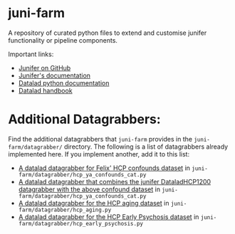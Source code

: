 # juni-farm
A repository of curated python files to extend and customise junifer functionality or pipeline components.

Important links:
- [Junifer on GitHub](https://github.com/juaml/junifer)
- [Junifer's documentation](https://juaml.github.io/junifer/main/index.html)
- [Datalad python documentation](https://docs.datalad.org/en/stable/modref.html)
- [Datalad handbook](https://handbook.datalad.org/en/latest/)

# Additional Datagrabbers:

Find the additional datagrabbers that `juni-farm` provides in the `juni-farm/datagrabber/` directory.
The following is a list of datagrabbers already implemented here. If you implement another, add it
to this list:

- [A datalad datagrabber for Felix' HCP confounds dataset](https://github.com/juaml/juni-farm/blob/main/juni_farm/datagrabber/hcp_ya_confounds_cat.py#L39) in `juni-farm/datagrabber/hcp_ya_confounds_cat.py`
- [A datalad datagrabber that combines the junifer DataladHCP1200 datagrabber with the above confound dataset](https://github.com/juaml/juni-farm/blob/main/juni_farm/datagrabber/hcp_ya_confounds_cat.py#L201) in `juni-farm/datagrabber/hcp_ya_confounds_cat.py`
- [A datalad datagrabber for the HCP aging dataset](https://github.com/juaml/juni-farm/blob/main/juni_farm/datagrabber/hcp_aging.py#L162) in `juni-farm/datagrabber/hcp_aging.py`
- [A datalad datagrabber for the HCP Early Psychosis dataset](https://github.com/juaml/juni-farm/blob/main/juni_farm/datagrabber/hcp_early_psychosis.py#L19) in `juni-farm/datagrabber/hcp_early_psychosis.py`
